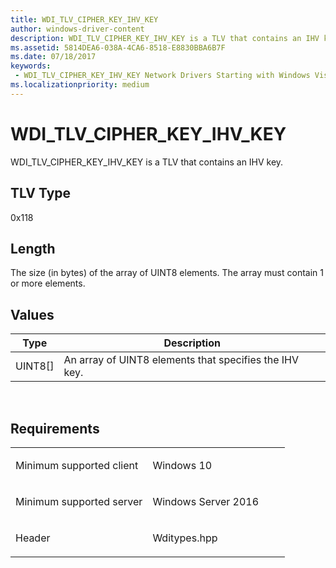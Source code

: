 ```yaml
---
title: WDI_TLV_CIPHER_KEY_IHV_KEY
author: windows-driver-content
description: WDI_TLV_CIPHER_KEY_IHV_KEY is a TLV that contains an IHV key.
ms.assetid: 5814DEA6-038A-4CA6-8518-E8830BBA6B7F
ms.date: 07/18/2017
keywords:
 - WDI_TLV_CIPHER_KEY_IHV_KEY Network Drivers Starting with Windows Vista
ms.localizationpriority: medium
---
```


# WDI\_TLV\_CIPHER\_KEY\_IHV\_KEY


WDI\_TLV\_CIPHER\_KEY\_IHV\_KEY is a TLV that contains an IHV key.

## TLV Type


0x118

## Length


The size (in bytes) of the array of UINT8 elements. The array must contain 1 or more elements.

## Values


| Type      | Description                                            |
|-----------|--------------------------------------------------------|
| UINT8\[\] | An array of UINT8 elements that specifies the IHV key. |

 

Requirements
------------

<table>
<colgroup>
<col width="50%" />
<col width="50%" />
</colgroup>
<tbody>
<tr class="odd">
<td><p>Minimum supported client</p></td>
<td><p>Windows 10</p></td>
</tr>
<tr class="even">
<td><p>Minimum supported server</p></td>
<td><p>Windows Server 2016</p></td>
</tr>
<tr class="odd">
<td><p>Header</p></td>
<td>Wditypes.hpp</td>
</tr>
</tbody>
</table>

 

 




